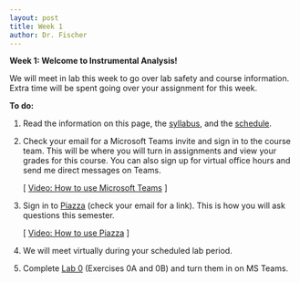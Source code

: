 ```yaml
---
layout: post
title: Week 1
author: Dr. Fischer
---
```


**Week 1: Welcome to Instrumental Analysis!**

We will meet in lab this week to go over lab safety and course information.  Extra time will be spent going over your assignment for this week.

**To do:**

1. Read the information on this page, the [syllabus]({{site.url}}/course-information/syllabus/), and the [schedule]({{site.url}}/course-information/schedule/).

1. Check your email for a Microsoft Teams invite and sign in to the course team.  This will be where you will turn in assignments and view your grades for this course.  You can also sign up for virtual office hours and send me direct messages on Teams.

     [ [Video: How to use Microsoft Teams](https://wcu.hosted.panopto.com/Panopto/Pages/Viewer.aspx?id=8dbc528e-25c9-4a24-8d13-acb40149daef) ]

1. Sign in to [Piazza](https://piazza.com) (check your email for a link).  This is how you will ask questions this semester.

      [ [Video: How to use Piazza](https://wcu.hosted.panopto.com/Panopto/Pages/Viewer.aspx?id=3c3ab88f-aec9-4572-a4e3-acb40149d5a0) ]

1. We will meet virtually during your scheduled lab period.

1. Complete [Lab 0](http://localhost:4000/lab-0/) (Exercises 0A and 0B) and turn them in on MS Teams.
